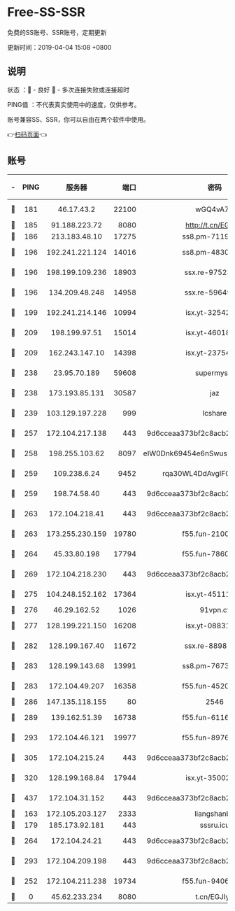 # Free-SS-SSR

免费的SS账号、SSR账号，定期更新

更新时间：2019-04-04 15:08 +0800

## 说明

状态     ：🙂 - 良好 🙁 - 多次连接失败或连接超时

PING值   ：不代表真实使用中的速度，仅供参考。

账号兼容SS、SSR，你可以自由在两个软件中使用。

👉[扫码页面](https://liesauer.github.io/Free-SS-SSR/)👈

## 账号

|-|PING|服务器|端口|密码|加密方式|区域|
|:----:|:----:|:-----:|-----:|:----:|:----:|:----:|
|🙂|181|46.17.43.2|22100|wGQ4vA7D|aes-256-gcm|RU|
|🙂|185|91.188.223.72|8080|http://t.cn/EGJIyrl|rc4-md5|RU|
|🙂|186|213.183.48.10|17275|ss8.pm-71196894|rc4-md5|RU|
|🙂|196|192.241.221.124|14016|ss8.pm-48308241|aes-256-cfb|US|
|🙂|196|198.199.109.236|18903|ssx.re-97523420|aes-256-cfb|US|
|🙂|196|134.209.48.248|14958|ssx.re-59649668|aes-256-cfb|US|
|🙂|199|192.241.214.146|10994|isx.yt-32542265|aes-256-cfb|US|
|🙂|209|198.199.97.51|15014|isx.yt-46018201|aes-256-cfb|US|
|🙂|209|162.243.147.10|14398|isx.yt-23754818|aes-256-cfb|US|
|🙂|238|23.95.70.189|59608|supermyssr|chacha20-ietf|US|
|🙂|238|173.193.85.131|30587|jaz|aes-256-cfb|US|
|🙂|239|103.129.197.228|999|lcshare|aes-256-cfb|US|
|🙂|257|172.104.217.138|443|9d6cceaa373bf2c8acb22e60b6a58be6|aes-256-cfb|US|
|🙂|258|198.255.103.62|8097|eIW0Dnk69454e6nSwuspv9DmS201tQ0D|aes-256-cfb|US|
|🙂|259|109.238.6.24|9452|rqa30WL4DdAvgIFG6Fs3znzTa|aes-256-cfb|FR|
|🙂|259|198.74.58.40|443|9d6cceaa373bf2c8acb22e60b6a58be6|aes-256-cfb|US|
|🙂|263|172.104.218.41|443|9d6cceaa373bf2c8acb22e60b6a58be6|aes-256-cfb|US|
|🙂|263|173.255.230.159|19780|f55.fun-21003083|aes-256-cfb|US|
|🙂|264|45.33.80.198|17794|f55.fun-78601167|aes-256-cfb|US|
|🙂|269|172.104.218.230|443|9d6cceaa373bf2c8acb22e60b6a58be6|aes-256-cfb|US|
|🙂|275|104.248.152.162|17364|isx.yt-45111127|aes-256-cfb|SG|
|🙂|276|46.29.162.52|1026|91vpn.cf|rc4-md5|RU|
|🙂|277|128.199.221.150|16208|isx.yt-08831052|aes-256-cfb|SG|
|🙂|282|128.199.167.40|11672|ssx.re-88981632|aes-256-cfb|SG|
|🙂|283|128.199.143.68|13991|ss8.pm-76732663|aes-256-cfb|SG|
|🙂|283|172.104.49.207|16358|f55.fun-45202305|aes-256-cfb|SG|
|🙂|286|147.135.118.155|80|2546|chacha20|US|
|🙂|289|139.162.51.39|16738|f55.fun-61163732|aes-256-cfb|SG|
|🙂|293|172.104.46.121|19977|f55.fun-89761630|aes-256-cfb|SG|
|🙂|305|172.104.215.24|443|9d6cceaa373bf2c8acb22e60b6a58be6|aes-256-cfb|US|
|🙂|320|128.199.168.84|17944|isx.yt-35002104|aes-256-cfb|SG|
|🙂|437|172.104.31.152|443|9d6cceaa373bf2c8acb22e60b6a58be6|aes-256-cfb|US|
|🙂|163|172.105.203.127|2333|liangshanbo|chacha20|JP|
|🙂|179|185.173.92.181|443|sssru.icu|rc4-md5|RU|
|🙂|264|172.104.24.21|443|9d6cceaa373bf2c8acb22e60b6a58be6|aes-256-cfb|US|
|🙂|293|172.104.209.198|443|9d6cceaa373bf2c8acb22e60b6a58be6|aes-256-cfb|US|
|🙁|252|172.104.211.238|19734|f55.fun-94065686|aes-256-cfb|US|
|🙁|0|45.62.233.234|8080|t.cn/EGJIyrl|rc4-md5|CA|
